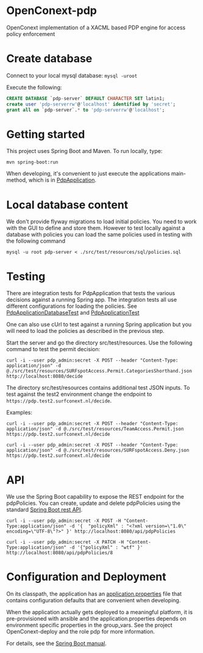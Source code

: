 # OpenConext-pdp
OpenConext implementation of a XACML based PDP engine for access policy enforcement

# Create database

Connect to your local mysql database: `mysql -uroot`

Execute the following:

```sql
CREATE DATABASE `pdp-server` DEFAULT CHARACTER SET latin1;
create user 'pdp-serverrw'@'localhost' identified by 'secret';
grant all on `pdp-server`.* to 'pdp-serverrw'@'localhost';
```

# Getting started
This project uses Spring Boot and Maven. To run locally, type:

`mvn spring-boot:run`

When developing, it's convenient to just execute the applications main-method, which is in [PdpApplication](src/main/java/pdp/PdpApplication).

# Local database content

We don't provide flyway migrations to load initial policies. You need to work with the GUI to define and store them. However to test locally against
a database with policies you can load the same policies used in testing with the following command

`mysql -u root pdp-server < ./src/test/resources/sql/policies.sql`

# Testing

There are integration tests for PdpApplication that tests the various decisions against a running Spring app. The integration tests all use different configurations for loading
the policies. See [PdpApplicationDatabaseTest](src/test/java/pdp/PdpApplicationDatabaseTest) and [PdpApplicationTest](src/test/java/pdp/PdpApplicationTest)

One can also use cUrl to test against a running Spring application but you will need to load the policies as described in the previous step. 

Start the server and go the directory src/test/resources. Use the following command to test the permit decision:

`curl -i --user pdp_admin:secret -X POST --header "Content-Type: application/json" -d @./src/test/resources/SURFspotAccess.Permit.CategoriesShorthand.json http://localhost:8080/decide`

The directory src/test/resources contains additional test JSON inputs. To test against the test2 environment change the endpoint to `https://pdp.test2.surfconext.nl/decide`. 

Examples:

`curl -i --user pdp_admin:secret -X POST --header "Content-Type: application/json" -d @./src/test/resources/TeamAccess.Permit.json https://pdp.test2.surfconext.nl/decide`

`curl -i --user pdp_admin:secret -X POST --header "Content-Type: application/json" -d @./src/test/resources/SURFspotAccess.Deny.json https://pdp.test2.surfconext.nl/decide`

# API

We use the Spring Boot capability to expose the REST endpoint for the pdpPolicies. You can create, update and delete pdpPolicies using the standard 
[Spring Boot rest API](https://spring.io/guides/gs/accessing-data-rest/).

`curl -i --user pdp_admin:secret -X POST -H "Content-Type:application/json" -d '{  "policyXml" : "<?xml version=\"1.0\" encoding=\"UTF-8\"?>" }' http://localhost:8080/api/pdpPolicies`

`curl -i --user pdp_admin:secret -X PATCH -H "Content-Type:application/json" -d '{"policyXml" : "wtf" }' http://localhost:8080/api/pdpPolicies/8`

# Configuration and Deployment

On its classpath, the application has an [application.properties](src/main/resources/application.properties) file that
contains configuration defaults that are convenient when developing.

When the application actually gets deployed to a meaningful platform, it is pre-provisioned with ansible and the application.properties depends on
environment specific properties in the group_vars. See the project OpenConext-deploy and the role pdp for more information.

For details, see the [Spring Boot manual](http://docs.spring.io/spring-boot/docs/1.2.1.RELEASE/reference/htmlsingle/).

